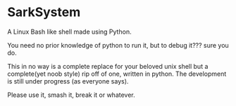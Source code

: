 # SarkSystem
A Linux Bash like shell made using Python.

You need no prior knowledge of python to run it, but to debug it??? sure you do.

This in no way is a complete replace for your beloved unix shell but a complete(yet noob style) rip off of one, written in python.
The development is still under progress (as everyone says).

Please use it, smash it, break it or whatever.
